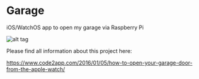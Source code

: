 # Garage
iOS/WatchOS app to open my garage via Raspberry Pi

![alt tag](https://github.com/doertydoerk/Garage/blob/master/icon_128x128.png)

Please find all information about this project here: 

https://www.code2app.com/2016/01/05/how-to-open-your-garage-door-from-the-apple-watch/
